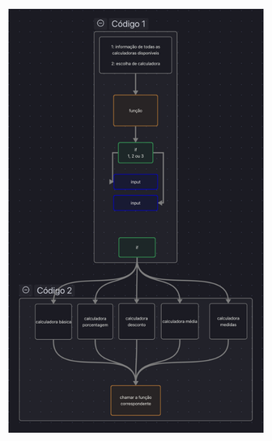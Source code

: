 ![fluxograma](https://github.com/Lvdstr/projetos-menores-em-python/blob/main/calculazinha/IMG_0951.jpeg)
